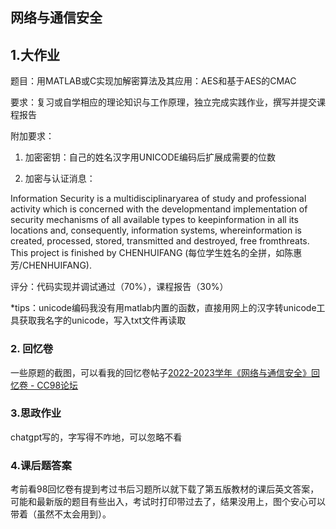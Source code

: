 ## 网络与通信安全

## 1.大作业

题目：用MATLAB或C实现加解密算法及其应用：AES和基于AES的CMAC

要求：复习或自学相应的理论知识与工作原理，独立完成实践作业，撰写并提交课程报告

附加要求：

1. 加密密钥：自己的姓名汉字用UNICODE编码后扩展成需要的位数

2. 加密与认证消息：

Information Security is a multidisciplinaryarea of study and professional activity which is concerned with the developmentand implementation of security mechanisms of all available types to keepinformation in all its locations and, consequently, information systems, whereinformation is created, processed, stored, transmitted and destroyed, free fromthreats. This project is finished by CHENHUIFANG (每位学生姓名的全拼，如陈惠芳/CHENHUIFANG).

评分：代码实现并调试通过（70%），课程报告（30%）

*tips：unicode编码我没有用matlab内置的函数，直接用网上的汉字转unicode工具获取我名字的unicode，写入txt文件再读取

### 2. 回忆卷

一些原题的截图，可以看我的回忆卷帖子[2022-2023学年《网络与通信安全》回忆卷 - CC98论坛](https://www.cc98.org/topic/5628616)

### 3.思政作业

chatgpt写的，字写得不咋地，可以忽略不看

### 4.课后题答案

考前看98回忆卷有提到考过书后习题所以就下载了第五版教材的课后英文答案，可能和最新版的题目有些出入，考试时打印带过去了，结果没用上，图个安心可以带着（虽然不太会用到）。